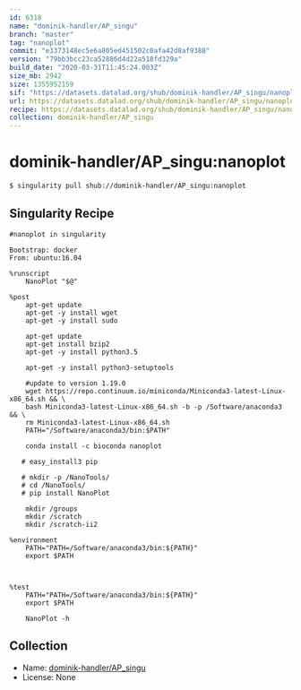 ```yaml
---
id: 6318
name: "dominik-handler/AP_singu"
branch: "master"
tag: "nanoplot"
commit: "e3373148ec5e6a805ed451502c0afa42d8af9388"
version: "79bb3bcc23ca52886d4d22a518fd329a"
build_date: "2020-03-31T11:45:24.003Z"
size_mb: 2942
size: 1355952159
sif: "https://datasets.datalad.org/shub/dominik-handler/AP_singu/nanoplot/2020-03-31-e3373148-79bb3bcc/79bb3bcc23ca52886d4d22a518fd329a.simg"
url: https://datasets.datalad.org/shub/dominik-handler/AP_singu/nanoplot/2020-03-31-e3373148-79bb3bcc/
recipe: https://datasets.datalad.org/shub/dominik-handler/AP_singu/nanoplot/2020-03-31-e3373148-79bb3bcc/Singularity
collection: dominik-handler/AP_singu
---
```


# dominik-handler/AP_singu:nanoplot

```bash
$ singularity pull shub://dominik-handler/AP_singu:nanoplot
```

## Singularity Recipe

```singularity
#nanoplot in singularity

Bootstrap: docker
From: ubuntu:16.04

%runscript
    NanoPlot "$@"

%post
    apt-get update
    apt-get -y install wget
    apt-get -y install sudo

    apt-get update
    apt-get install bzip2
    apt-get -y install python3.5
 
    apt-get -y install python3-setuptools
    
    #update to version 1.19.0
    wget https://repo.continuum.io/miniconda/Miniconda3-latest-Linux-x86_64.sh && \
    bash Miniconda3-latest-Linux-x86_64.sh -b -p /Software/anaconda3 && \
    rm Miniconda3-latest-Linux-x86_64.sh
    PATH="/Software/anaconda3/bin:$PATH"
    
    conda install -c bioconda nanoplot
    
   # easy_install3 pip

   # mkdir -p /NanoTools/
   # cd /NanoTools/
   # pip install NanoPlot
    
    mkdir /groups
    mkdir /scratch
    mkdir /scratch-ii2

%environment
    PATH="PATH=/Software/anaconda3/bin:${PATH}"
    export $PATH



%test
    PATH="PATH=/Software/anaconda3/bin:${PATH}"
    export $PATH

    NanoPlot -h
```

## Collection

 - Name: [dominik-handler/AP_singu](https://github.com/dominik-handler/AP_singu)
 - License: None

